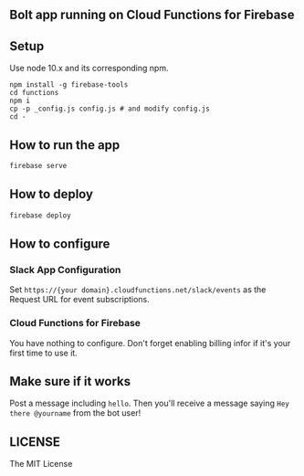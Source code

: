 ## Bolt app running on Cloud Functions for Firebase

## Setup

Use node 10.x and its corresponding npm.

```
npm install -g firebase-tools
cd functions
npm i
cp -p _config.js config.js # and modify config.js
cd -
```

## How to run the app

```bash
firebase serve
```

## How to deploy

```bash
firebase deploy
```

## How to configure

### Slack App Configuration

Set `https://{your domain}.cloudfunctions.net/slack/events` as the Request URL for event subscriptions.

### Cloud Functions for Firebase

You have nothing to configure. Don't forget enabling billing infor if it's your first time to use it.

## Make sure if it works

Post a message including `hello`. Then you'll receive a message saying `Hey there @yourname` from the bot user!

## LICENSE  

The MIT License
